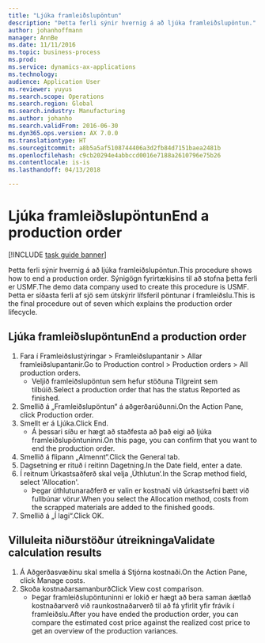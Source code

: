 ```yaml
---
title: "Ljúka framleiðslupöntun"
description: "Þetta ferli sýnir hvernig á að ljúka framleiðslupöntun."
author: johanhoffmann
manager: AnnBe
ms.date: 11/11/2016
ms.topic: business-process
ms.prod: 
ms.service: dynamics-ax-applications
ms.technology: 
audience: Application User
ms.reviewer: yuyus
ms.search.scope: Operations
ms.search.region: Global
ms.search.industry: Manufacturing
ms.author: johanho
ms.search.validFrom: 2016-06-30
ms.dyn365.ops.version: AX 7.0.0
ms.translationtype: HT
ms.sourcegitcommit: a8b5a5af5108744406a3d2fb84d7151baea2481b
ms.openlocfilehash: c9cb20294e4abbccd0016e7188a2610796e75b26
ms.contentlocale: is-is
ms.lasthandoff: 04/13/2018

---
```

# <a name="end-a-production-order"></a><span data-ttu-id="64fa3-103">Ljúka framleiðslupöntun</span><span class="sxs-lookup"><span data-stu-id="64fa3-103">End a production order</span></span>

[!INCLUDE [task guide banner](../../includes/task-guide-banner.md)]

<span data-ttu-id="64fa3-104">Þetta ferli sýnir hvernig á að ljúka framleiðslupöntun.</span><span class="sxs-lookup"><span data-stu-id="64fa3-104">This procedure shows how to end a production order.</span></span> <span data-ttu-id="64fa3-105">Sýnigögn fyrirtækisins til að stofna þetta ferli er USMF.</span><span class="sxs-lookup"><span data-stu-id="64fa3-105">The demo data company used to create this procedure is USMF.</span></span> <span data-ttu-id="64fa3-106">Þetta er síðasta ferli af sjö sem útskýrir lífsferil pöntunar í framleiðslu.</span><span class="sxs-lookup"><span data-stu-id="64fa3-106">This is the final procedure out of seven which explains the production order lifecycle.</span></span>


## <a name="end-a-production-order"></a><span data-ttu-id="64fa3-107">Ljúka framleiðslupöntun</span><span class="sxs-lookup"><span data-stu-id="64fa3-107">End a production order</span></span>
1. <span data-ttu-id="64fa3-108">Fara í Framleiðslustýringar > Framleiðslupantanir > Allar framleiðslupantanir.</span><span class="sxs-lookup"><span data-stu-id="64fa3-108">Go to Production control > Production orders > All production orders.</span></span>
    * <span data-ttu-id="64fa3-109">Veljið framleiðslupöntun sem hefur stöðuna Tilgreint sem tilbúið.</span><span class="sxs-lookup"><span data-stu-id="64fa3-109">Select a production order that has the status Reported as finished.</span></span>  
2. <span data-ttu-id="64fa3-110">Smellið á „Framleiðslupöntun“ á aðgerðarúðunni.</span><span class="sxs-lookup"><span data-stu-id="64fa3-110">On the Action Pane, click Production order.</span></span>
3. <span data-ttu-id="64fa3-111">Smellt er á Ljúka.</span><span class="sxs-lookup"><span data-stu-id="64fa3-111">Click End.</span></span>
    * <span data-ttu-id="64fa3-112">Á þessari síðu er hægt að staðfesta að það eigi að ljúka framleiðslupöntuninni.</span><span class="sxs-lookup"><span data-stu-id="64fa3-112">On this page, you can confirm that you want to end the production order.</span></span>  
4. <span data-ttu-id="64fa3-113">Smellið á flipann „Almennt“.</span><span class="sxs-lookup"><span data-stu-id="64fa3-113">Click the General tab.</span></span>
5. <span data-ttu-id="64fa3-114">Dagsetning er rituð í reitinn Dagetning.</span><span class="sxs-lookup"><span data-stu-id="64fa3-114">In the Date field, enter a date.</span></span>
6. <span data-ttu-id="64fa3-115">Í reitnum Úrkastsaðferð skal velja ‚Úthlutun‘.</span><span class="sxs-lookup"><span data-stu-id="64fa3-115">In the Scrap method field, select 'Allocation'.</span></span>
    * <span data-ttu-id="64fa3-116">Þegar úthlutunaraðferð er valin er kostnaði við úrkastsefni bætt við fullbúnar vörur.</span><span class="sxs-lookup"><span data-stu-id="64fa3-116">When you select the Allocation method, costs from the scrapped materials are added to the finished goods.</span></span>  
7. <span data-ttu-id="64fa3-117">Smellið á „Í lagi“.</span><span class="sxs-lookup"><span data-stu-id="64fa3-117">Click OK.</span></span>

## <a name="validate-calculation-results"></a><span data-ttu-id="64fa3-118">Villuleita niðurstöður útreikninga</span><span class="sxs-lookup"><span data-stu-id="64fa3-118">Validate calculation results</span></span>
1. <span data-ttu-id="64fa3-119">Á Aðgerðasvæðinu skal smella á Stjórna kostnaði.</span><span class="sxs-lookup"><span data-stu-id="64fa3-119">On the Action Pane, click Manage costs.</span></span>
2. <span data-ttu-id="64fa3-120">Skoða kostnaðarsamanburð</span><span class="sxs-lookup"><span data-stu-id="64fa3-120">Click View cost comparison.</span></span>
    * <span data-ttu-id="64fa3-121">Þegar framleiðslupöntuninni er lokið er hægt að bera saman áætlað kostnaðarverð við raunkostnaðarverð til að fá yfirlit yfir frávik í framleiðslu.</span><span class="sxs-lookup"><span data-stu-id="64fa3-121">After you have ended the production order, you can compare the estimated cost price against the realized cost price to get an overview of the production variances.</span></span>  

